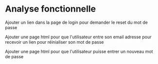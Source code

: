 # Analyse fonctionnelle 
Ajouter un lien dans la page de login pour demander le reset du mot de passe

Ajouter une page html pour que l'utilisateur entre son email adresse pour recevoir un lien pour réinialiser son mot de passe

Ajouter une page html pour que l'utilisateur puisse entrer un nouveau mot de passe